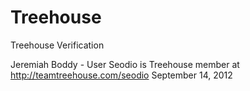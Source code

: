Treehouse
=========

Treehouse Verification

Jeremiah Boddy - User Seodio is Treehouse member at http://teamtreehouse.com/seodio
September 14, 2012